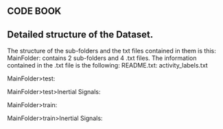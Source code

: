 ## CODE BOOK


## Detailed structure of the Dataset. 
The structure of the sub-folders and the txt files contained in them is this:
MainFolder: contains 2 sub-folders and 4 .txt files. The information contained in the .txt file is the following: 
	README.txt: 
	activity_labels.txt

MainFolder>test:


MainFolder>test>Inertial Signals:

MainFolder>train:

MainFolder>train>Inertial Signals:

